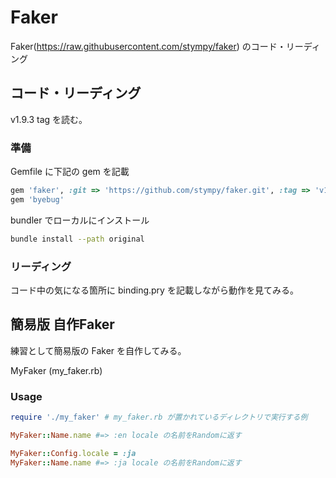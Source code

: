 # Faker

Faker(https://raw.githubusercontent.com/stympy/faker) のコード・リーディング

## コード・リーディング

v1.9.3 tag を読む。

### 準備

Gemfile に下記の gem を記載

```ruby
gem 'faker', :git => 'https://github.com/stympy/faker.git', :tag => 'v1.9.3'
gem 'byebug'
```

bundler でローカルにインストール

```bash
bundle install --path original
```

### リーディング

コード中の気になる箇所に binding.pry を記載しながら動作を見てみる。


## 簡易版 自作Faker

練習として簡易版の Faker を自作してみる。

MyFaker (my_faker.rb)


### Usage

```ruby
require './my_faker' # my_faker.rb が置かれているディレクトリで実行する例

MyFaker::Name.name #=> :en locale の名前をRandomに返す

MyFaker::Config.locale = :ja
MyFaker::Name.name #=> :ja locale の名前をRandomに返す
```
